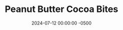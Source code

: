 ---
layout: post
title:  "Peanut Butter Cocoa Bites"
date:   2024-07-12 00:00:00 -0500
categories:
- Recipes
- Finger Foods
permalink: /recipes/cocoa-bites
image: /assets/Food/Finger Food/Cocoa Bite/cocoa-bite.jpg
ing: cacaopunch3-ing
facts: cacaopunch3-facts
section1: 
start2: 
section2: 
start3: 
section3: 
start4: 
section4: 
start5: 
section5: 
Prep: 5
Rest: 
Cook: 
Source1: https://terranut.com/products/cacao-punch
Source2: 
whisk: https://s.samsungfood.com/rGR34
tags: 
- oatmeal
- oats
- quick oats
- peanut butter
- peanuts
- natural peanut butter
- natural nut butter
- chocolate
- cocoa powder
- cacao powder
- terranut
- terra nut
- cacao punch
- honey
- coconut nectar
- maple syrup
- oat flour
- gluten free
Description: These super simple 4 ingredients gluten free snacks are made in just 5 minutes, and are a good quick source of fiber, carbs, and healthy fats, helping you get through the day.  They're offer a quick boost of energy through the peanut butter, oat flour, cocoa powder, and honey.  They're much cheaper than other minimal ingredient healthy snacks on the market as well
Instructions: 
- In a bowl or small food processor, combine together all the ingredients until fully combined - peanut butter, oat flour, cocoa powder, and honey<br><br>

- Here are some substitutions if you need:<br>- Any kind of nut butter will work (peanut, almond, pistachio, sunflower, etc.)<br>- You can use maple syrup or sugar free syrup instead of honey<br>- Cacao powder or carob powder will also work in place of cocoa powder<br><br>

- Line a small airtight continer with parchment paper, and press in the dough.  Smooth out the top with another piece of parchment paper (to prevent sticking), and refrigerate for a few hours to firm before slicing<br><br>

- Store in the fridge or the freezer
---